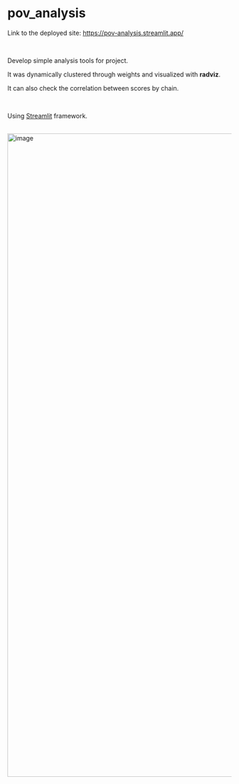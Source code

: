 # pov_analysis

Link to the deployed site: https://pov-analysis.streamlit.app/ <br>

<br>

Develop simple analysis tools for project.<br>

It was dynamically clustered through weights and visualized with **radviz**. <br>

It can also check the correlation between scores by chain. <br>

<br>


Using [Streamlit](https://streamlit.io/) framework.<br>

<br>

<img width="1443" alt="image" src="https://github.com/woukl22/pov_analysis/assets/69896250/49621211-339e-468e-994f-f4bb436cd5f2">
